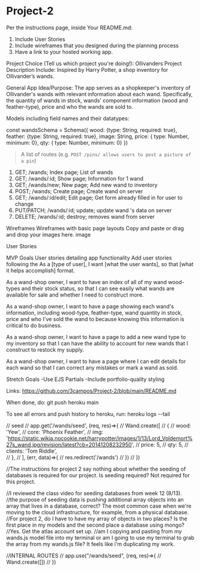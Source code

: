 # Project-2

Per the instructions page, inside Your README.md:
1. Include User Stories
2. Include wireframes that you designed during the planning process
3. Have a link to your hosted working app.

Project Choice (Tell us which project you're doing!): Ollivanders
Project Description
Include: Inspired by Harry Potter, a shop inventory for Ollivander’s wands.

General App Idea/Purpose: The app serves as a shopkeeper's inventory of Ollivander's wands with relevant information about each wand. Specifically, the quantity of wands in stock, wands' component information (wood and feather-type), price and who the wands are sold to.

Models including field names and their datatypes:

const wandsSchema = Schema({
wood: {type: String, required: true},
feather: {type: String, required: true},
image: String,
price: { type: Number, minimum: 0},
qty: { type: Number, minimum: 0}
})


> A list of routes (e.g. `POST /pins/ allows users to post a picture of a pin`)
1. GET; /wands; Index page; List of wands
2. GET; /wands/:id; Show page; Information for 1 wand
3. GET; /wands/new; New page; Add new wand to inventory
4. POST; /wands; Create page; Create wand on server
5. GET; /wands/:id/edit; Edit page; Get form already filled in for user to change
6. PUT/PATCH; /wands/:id; update; update wand 's data on server
7. DELETE; /wands/:id; destroy; removes wand from server

Wireframes
Wireframes with basic page layouts
Copy and paste or drag and drop your images here.
image

User Stories

MVP Goals
User stories detailing app functionality
Add user stories following the As a [type of user], I want [what the user wants], so that [what it helps accomplish] format.

As a wand-shop owner, I want to have an index of all of my wand wood-types and their stock status, so that I can see easily what wands are available for sale and whether I need to construct more.

As a wand-shop owner, I want to have a page showing each wand's information, including wood-type, feather-type, wand quantity in stock, price and who I've sold the wand to because knowing this information is critical to do business.

As a wand-shop owner, I want to have a page to add a new wand type to my inventory so that I can have the ability to account for new wands that I construct to restock my supply.

As a wand-shop owner, I want to have a page where I can edit details for each wand so that I can correct any mistakes or mark a wand as sold.

Stretch Goals
-Use EJS Partials
-Include portfolio-quality styling

Links:
https://github.com/3campos/Project-2/blob/main/README.md

When done, do: git push heroku main

To see all errors and push history to heroku, run: 
heroku logs --tail



// seed
// app.get('/wands/seed', (req, res)=>{
//     Wand.create([
//         {
//     wood: 'Yew',
//     core: 'Phoenix Feather',
//     img: 'https://static.wikia.nocookie.net/harrypotter/images/1/13/Lord_Voldemort%27s_wand.jpg/revision/latest?cb=20141208232950',
//     price: 5,
//     qty: 5, 
//     clients: 'Tom Riddle',  
// },
//     ], (err, data)=>{
//         res.redirect('/wands')
//     })
// })

//The instructions for project 2 say nothing about whether the seeding of databases is required for our project. Is seeding required? Not required for this project.

//I reviewed the class video for seeding databases from week 12 (8/13).
    //the purpose of seeding data is pushing additional array objects into an array that lives in a database, correct? The most common case when we're moving to the cloud infrastructure, for example, from a physical database.
//For project 2, do I have to have my array of objects in two places? Is the first place in my models and the second place a database using mongo?
        //Yes. Get the atlas account set up.
    //am I copying and pasting from my wands.js model file into my terminal or am I going to use my terminal to grab the array from my wands.js file? It feels like i'm duplicating my work.

//INTERNAL ROUTES
// app.use("/wands/seed", (req, res)=>{
//     Wand.create([])
// })